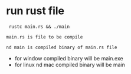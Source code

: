 # run rust file

```
 rustc main.rs && ./main
```

``` 
main.rs is file to be compile 
```

``` 
nd main is compiled binary of main.rs file
```
- for window compiled binary will be main.exe
- for linux nd mac compiled binary will be main
